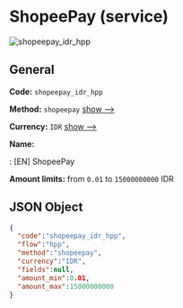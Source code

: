 
# ShopeePay (service) 
![shopeepay_idr_hpp](https://static.openfintech.io/payment_methods/shopeepay_idr_hpp/logo.svg?w=400&c=v0.59.26#w200)  

## General 
 
**Code:** `shopeepay_idr_hpp` 
 
**Method:** `shopeepay` 
 [show -->](/payment-methods/shopeepay/) 
 
**Currency:** `IDR` [show -->](/currencies/IDR/) 
 
**Name:** 
 
:	[EN] ShopeePay 
 
**Amount limits:** from `0.01` to `15000000000` IDR 

## JSON Object 

```json
{
  "code":"shopeepay_idr_hpp",
  "flow":"hpp",
  "method":"shopeepay",
  "currency":"IDR",
  "fields":null,
  "amount_min":0.01,
  "amount_max":15000000000
}
```  

